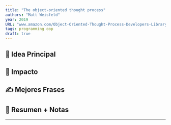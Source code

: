 ```yaml
---
title: "The object-oriented thought process"
authors: "Matt Weisfeld"
year: 2019
URL: "www.amazon.com/Object-Oriented-Thought-Process-Developers-Library-dp-0135181968/dp/0135181968"
tags: programming oop
draft: true
---
```

## 🌱 Idea Principal

## 🌌 Impacto

## ✍ Mejores Frases

## 📔 Resumen + Notas

___

